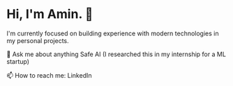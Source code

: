 # Hi, I'm Amin. 👋

I'm currently focused on building experience with modern technologies in my personal projects.

💬 Ask me about anything Safe AI (I researched this in my internship for a ML startup)

📫 How to reach me: LinkedIn
